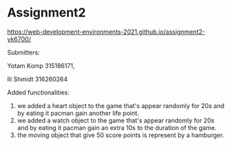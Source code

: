 # Assignment2
https://web-development-environments-2021.github.io/assignment2-yk6700/

Submitters:

Yotam Komp 315186171,

Ili Shmidt 316260264

Added functionalities:
1. we added a heart object to the game that's appear randomly for 20s and by eating it pacman gain another life point.
2. we added a watch object to the game that's appear randomly for 20s and by eating it pacman gain an extra 10s to the duration of the game.
3. the moving object that give 50 score points is represent by a hamburger.

 
